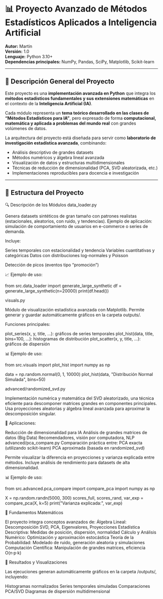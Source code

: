 # 📊 Proyecto Avanzado de Métodos Estadísticos Aplicados a Inteligencia Artificial  
**Autor:** Martin  
**Versión:** 1.0  
**Lenguaje:** Python 3.10+  
**Dependencias principales:** NumPy, Pandas, SciPy, Matplotlib, Scikit-learn  

---

## 🧠 Descripción General del Proyecto

Este proyecto es una **implementación avanzada en Python** que integra los **métodos estadísticos fundamentales y sus extensiones matemáticas** en el contexto de la **Inteligencia Artificial (IA)**.  

Cada módulo representa un **tema teórico desarrollado en las clases de “Métodos Estadísticos para IA”**, pero expresado de forma **computacional, matemática y aplicada a problemas del mundo real** con grandes volúmenes de datos.  

La arquitectura del proyecto está diseñada para servir como **laboratorio de investigación estadística avanzada**, combinando:
- Análisis descriptivo de grandes datasets  
- Métodos numéricos y álgebra lineal avanzada  
- Visualización de datos y estructuras multidimensionales  
- Técnicas de reducción de dimensionalidad (PCA, SVD aleatorizada, etc.)  
- Implementaciones reproducibles para docencia e investigación  

---

## 🧩 Estructura del Proyecto

🔍 Descripción de los Módulos
data_loader.py

Genera datasets sintéticos de gran tamaño con patrones realistas (estacionales, aleatorios, con ruido, y tendencias).
Ejemplo de aplicación: simulación de comportamiento de usuarios en e-commerce o series de demanda.

Incluye:

Series temporales con estacionalidad y tendencia
Variables cuantitativas y categóricas
Datos con distribuciones log-normales y Poisson

Detección de picos (eventos tipo “promoción”)

📈 Ejemplo de uso:

from src.data_loader import generate_large_synthetic
df = generate_large_synthetic(n=20000)
print(df.head())

visuals.py

Módulo de visualización estadística avanzada con Matplotlib.
Permite generar y guardar automáticamente gráficos en la carpeta outputs/.

Funciones principales:

plot_series(x, y, title, ...): gráficos de series temporales
plot_hist(data, title, bins=100, ...): histogramas de distribución
plot_scatter(x, y, title, ...): gráficos de dispersión

📊 Ejemplo de uso:

from src.visuals import plot_hist
import numpy as np

data = np.random.normal(0, 1, 10000)
plot_hist(data, "Distribución Normal Simulada", bins=50)

advanced/randomized_svd.py

Implementación numérica y matemática del SVD aleatorizado, una técnica eficiente para descomponer matrices grandes en componentes principales.
Usa proyecciones aleatorias y álgebra lineal avanzada para aproximar la descomposición singular.

📘 Aplicaciones:

Reducción de dimensionalidad para IA
Análisis de grandes matrices de datos (Big Data)
Recomendadores, visión por computadora, NLP
advanced/pca_compare.py
Comparación práctica entre:
PCA exacta (utilizando scikit-learn)
PCA aproximada (basada en randomized_svd)

Permite visualizar la diferencia en proyecciones y varianza explicada entre métodos.
Incluye análisis de rendimiento para datasets de alta dimensionalidad.

📊 Ejemplo de uso:

from src.advanced.pca_compare import compare_pca
import numpy as np

X = np.random.randn(5000, 300)
scores_full, scores_rand, var_exp = compare_pca(X, k=5)
print("Varianza explicada:", var_exp)

🧮 Fundamentos Matemáticos

El proyecto integra conceptos avanzados de:
Álgebra Lineal: Descomposición SVD, PCA, Eigenvalores, Proyecciones
Estadística Descriptiva: Medidas de posición, dispersión, normalidad
Cálculo y Análisis Numérico: Optimización y aproximación estocástica
Teoría de la Probabilidad: Modelado de ruido, generación aleatoria y simulaciones
Computación Científica: Manipulación de grandes matrices, eficiencia O(n·p·k)

📂 Resultados y Visualizaciones

Las ejecuciones generan automáticamente gráficos en la carpeta /outputs/, incluyendo:

Histogramas normalizados
Series temporales simuladas
Comparaciones PCA/SVD
Diagramas de dispersión multidimensional